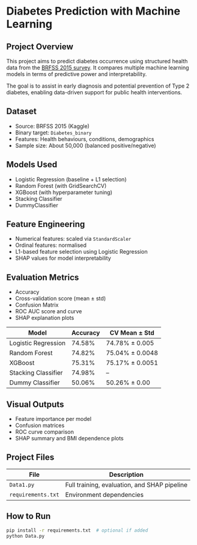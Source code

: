 # Diabetes Prediction with Machine Learning



## Project Overview

This project aims to predict diabetes occurrence using structured health data from the [BRFSS 2015 survey](https://www.kaggle.com/datasets/alexteboul/diabetes-health-indicators-dataset). It compares multiple machine learning models in terms of predictive power and interpretability.

The goal is to assist in early diagnosis and potential prevention of Type 2 diabetes, enabling data-driven support for public health interventions.



## Dataset

- Source: BRFSS 2015 (Kaggle)
- Binary target: `Diabetes_binary`
- Features: Health behaviours, conditions, demographics
- Sample size:  About  50,000  (balanced positive/negative)



## Models Used

- Logistic Regression (baseline + L1 selection)
- Random Forest (with GridSearchCV)
- XGBoost (with hyperparameter tuning)
- Stacking Classifier
- DummyClassifier 



## Feature Engineering

- Numerical features: scaled via `StandardScaler`
- Ordinal features: normalised
- L1-based feature selection using Logistic Regression
- SHAP values for model interpretability



## Evaluation Metrics

- Accuracy
- Cross-validation score (mean ± std)
- Confusion Matrix
- ROC AUC score and curve
- SHAP explanation plots

| Model               | Accuracy | CV Mean ± Std   |
| ------------------- | -------- | --------------- |
| Logistic Regression | 74.58%   | 74.78% ± 0.005  |
| Random Forest       | 74.82%   | 75.04% ± 0.0048 |
| XGBoost             | 75.31%   | 75.17% ± 0.0051 |
| Stacking Classifier | 74.98%   | –               |
| Dummy Classifier    | 50.06%   | 50.26% ± 0.00   |



## Visual Outputs

- Feature importance per model
- Confusion matrices
- ROC curve comparison
- SHAP summary and BMI dependence plots



## Project Files

| File               | Description                                  |
| ------------------ | -------------------------------------------- |
| `Data1.py`         | Full training, evaluation, and SHAP pipeline |
| `requirements.txt` | Environment dependencies                     |



## How to Run

```bash
pip install -r requirements.txt  # optional if added
python Data.py
```

